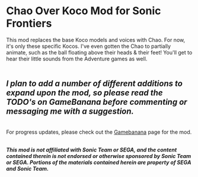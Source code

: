 # Chao Over Koco Mod for Sonic Frontiers
This mod replaces the base Koco models and voices with Chao. For now, it's only these specific Kocos. I've even gotten the Chao to partially animate, such as the ball floating above their heads &amp; their feet! You'll get to hear their little sounds from the Adventure games as well.<br><br><h2 class="SelectedElement"><i>I plan to add a number of different additions to expand upon the mod, so please read the TODO's on GameBanana before commenting or messaging me with a suggestion.</i></h2><br>
For progress updates, please check out the <a href="https://gamebanana.com/mods/411969" target="_blank">Gamebanana</a> page for the mod.

<i><span class="RedColor"><br><b>This mod is not affiliated with Sonic Team or SEGA, and the content contained therein is not endorsed or otherwise sponsored by Sonic Team or SEGA. Portions of the materials contained herein are property of SEGA and Sonic Team.</b></span></i>
